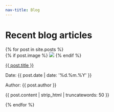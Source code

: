 ```yaml
---
nav-title: Blog
---
```


<h1> Recent blog articles </h1>

<section class="post-list">
  {% for post in site.posts %}
    <section class="post"> 
      {% if post.image %}
        <img class="image" src="{{ site.baseurl }}/images/posts/{{ post.image }}"/>
      {% endif %}  
        <p class="title"> <a href="{{ post.url | prepend: site.baseurl }}">{{ post.title }}</a> </p>
        <p class="date"> Date: {{ post.date | date: '%d.%m.%Y' }} </p>
        <p class="author"> Author: {{ post.author }} </p>
        <p class="excerpt"> {{ post.content | strip_html | truncatewords: 50 }} </p>
    </section>
  {% endfor %}
</section>
